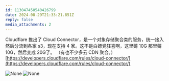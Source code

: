 ```yaml
---
id: 113047450540426799
date: 2024-08-29T21:33:21.851Z
reply: false
media_attachments: 2
---
```


Cloudflare 推出了 Cloud Connector，是一个对象存储聚合类的服务，统一接入然后分流到各家 s3，现在支持 4 家。这不是白嫖党狂喜啊，这里薅 10G 那里薅 10G，然后变成 20G了。 （有也不少多云 CDN 聚合。）[https://developers.cloudflare.com/rules/cloud-connector/](https://developers.cloudflare.com/rules/cloud-connector/)

![None](https://files.e5n.cc/media_attachments/files/113/047/443/853/426/349/original/08756744d43bed86.png)
![None](https://files.e5n.cc/media_attachments/files/113/047/454/421/428/064/original/24c0130385787524.png)
